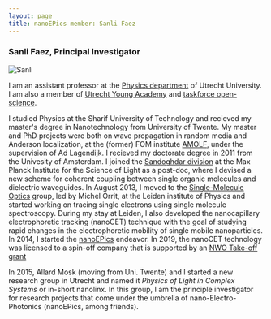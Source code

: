 ```yaml
---
layout: page
title: nanoEPics member: Sanli Faez
---
```


### Sanli Faez, Principal Investigator
![Sanli](../images/sanli_th.png)

I am an assistant professor at the [Physics department](https://www.uu.nl/en/organisation/department-of-physics) of Utrecht University. I am also a member of [Utrecht Young Academy](https://www.uu.nl/en/research/utrecht-young-academy) and [taskforce open-science](https://open-science.sites.uu.nl/about-us/).

I studied Physics at the Sharif University of Technology and recieved my master's degree in Nanotechnology from University of Twente. My master and PhD projects were both on wave propagation in random media and Anderson localization, at the \(former\) FOM institute [AMOLF](http://www.amolf.nl), under the supervision of Ad Lagendijk. I recieved my doctorate degree in 2011 from the Univesity of Amsterdam. I joined the [Sandoghdar division](http://www.mpl.mpg.de/en/sandoghdar/) at the Max Planck Institute for the Science of Light as a post-doc, where I devised a new scheme for coherent coupling between single organic molecules and dielectric waveguides. In August 2013, I moved to the [Single-Molecule Optics](http://www.single-molecule.nl) group, led by Michel Orrit, at the Leiden institute of Physics and started working on tracing single electrons using single molecule spectroscopy. During my stay at Leiden, I also developed the nanocapillary electrophoretic tracking \(nanoCET\) technique with the goal of studying rapid changes in the electrophoretic mobility of single mobile nanoparticles. In 2014, I started the [nanoEPics](http://www.nano-epics.com) endeavor. In 2019, the nanoCET technology was licensed to a spin-off company that is supported by an [NWO Take-off grant](https://www.nwo.nl/onderzoek-en-resultaten/programmas/take-off/toekenningen/2018/2018-17466)

In 2015, Allard Mosk (moving from Uni. Twente) and I started a new research group in Utrecht and named it _Physics of Light in Complex Systems_ or in-short nanolinx. In this group, I am the principle investigator for research projects that come under the umbrella of nano-Electro-Photonics (nanoEPics, among friends).
